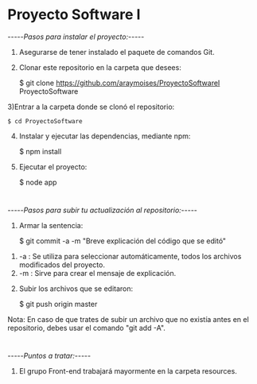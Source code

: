 # Proyecto Software I

-----*Pasos para instalar el proyecto:*-----

1) Asegurarse de tener instalado el paquete de comandos Git.

2) Clonar este repositorio en la carpeta que desees: 

	$ git clone https://github.com/araymoises/ProyectoSoftwareI ProyectoSoftware
  
3)Entrar a la carpeta donde se clonó el repositorio:

	$ cd ProyectoSoftware
  
4) Instalar y ejecutar las dependencias, mediante npm:

	$ npm install
	
4) Ejecutar el proyecto:

	$ node app

#
-----*Pasos para subir tu actualización al repositorio:*-----

1) Armar la sentencia:

	$ git commit -a -m "Breve explicación del código que se editó"
1.    -a : Se utiliza para seleccionar automáticamente, todos los archivos modificados del proyecto.
2.    -m : Sirve para crear el mensaje de explicación.

2) Subir los archivos que se editaron:

	$ git push origin master

Nota: En caso de que trates de subir un archivo que no existía antes en el repositorio, debes usar el comando "git add -A".

#
-----*Puntos a tratar:*-----

1. El grupo Front-end trabajará mayormente en la carpeta resources.
